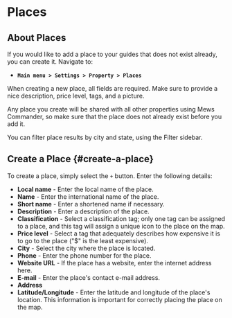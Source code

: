 # Places

## About Places

If you would like to add a place to your guides that does not exist already, you can create it. Navigate to:

* **`Main menu > Settings > Property > Places`**

When creating a new place, all fields are required. Make sure to provide a nice description, price level, tags, and a picture.

Any place you create will be shared with all other properties using Mews Commander, so make sure that the place does not already exist before you add it. 

You can filter place results by city and state, using the Filter sidebar.

## **Create a Place** {#create-a-place}

To create a place, simply select the `+` button. Enter the following details:

* **Local name** - Enter the local name of the place.
* **Name** - Enter the international name of the place.
* **Short name** - Enter a shortened name if necessary.
* **Description** - Enter a description of the place.
* **Classification** - Select a classification tag; only one tag can be assigned to a place, and this tag will assign a unique icon to the place on the map.
* **Price level** - Select a tag that adequately describes how expensive it is to go to the place \("$" is the least expensive\).
* **City** - Select the city where the place is located.
* **Phone** - Enter the phone number for the place. 
* **Website URL** - If the place has a website, enter the internet address here. 
* **E-mail** - Enter the place's contact e-mail address.
* **Address**
* **Latitude/Longitude** - Enter the latitude and longitude of the place's location. This information is important for correctly placing the place on the map.

